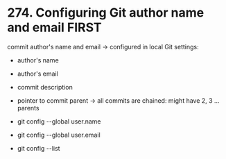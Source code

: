 # 274. Configuring Git author name and email FIRST

commit author's name and email → configured in local Git settings:

- author's name
- author's email
- commit description
- pointer to commit parent → all commits are chained: might have 2, 3 … parents

- git config --global user.name <name>
- git config --global user.email <email>
- git config --list







<!--stackedit_data:
eyJoaXN0b3J5IjpbMTI2ODIzNjk4NSwtMTc0ODI4MDUwMSwtMT
kyNDE0NTU2NCwtNDE5OTI5NjYyLC0xOTI0NjA2MDc2XX0=
-->